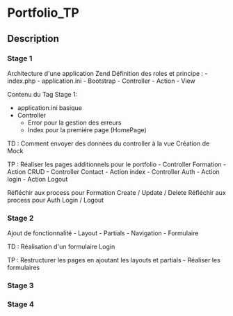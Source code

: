 # Portfolio_TP
## Description


### Stage 1
Architecture d'une application Zend
Définition des roles et principe : 
    - index.php
    - application.ini
    - Bootstrap
    - Controller 
    - Action 
    - View  
    
Contenu du Tag Stage 1:
- application.ini basique
- Controller 
  - Error pour la gestion des erreurs
  - Index pour la premiére page (HomePage)
  
TD : 
    Comment envoyer des données du controller à la vue
    Création de Mock

TP : 
    Réaliser les pages additionnels pour le portfolio
      - Controller Formation
        - Action CRUD
      - Controller Contact
        - Action index
      - Controller Auth
        - Action login
        - Action Logout
      
Réfléchir aux process pour Formation Create / Update / Delete
Réfléchir aux process pour Auth Login / Logout
  
  
### Stage 2
  Ajout de fonctionnalité
    - Layout
    - Partials
    - Navigation
    - Formulaire

TD : 
    Réalisation d'un formulaire Login
    
TP : 
    Restructurer les pages en ajoutant les layouts et partials
      - Réaliser les formulaires
      
    


### Stage 3



### Stage 4